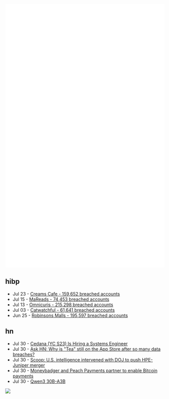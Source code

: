 ![Metrics](https://raw.githubusercontent.com/phixion/phixion/master/metrics.svg)

## hibp

<!--
for https://github.com/phixion/phixion/blob/main/.github/workflows/feeds.yml
-->
<!--START_SECTION:haveibeenpwnd-->
- Jul 23 - [Creams Cafe - 159,652 breached accounts](https://haveibeenpwned.com/Breach/CreamsCafe)
- Jul 15 - [MaReads - 74,453 breached accounts](https://haveibeenpwned.com/Breach/MaReads)
- Jul 13 - [Omnicuris - 215,298 breached accounts](https://haveibeenpwned.com/Breach/Omnicuris)
- Jul 03 - [Catwatchful - 61,641 breached accounts](https://haveibeenpwned.com/Breach/Catwatchful)
- Jun 25 - [Robinsons Malls - 195,597 breached accounts](https://haveibeenpwned.com/Breach/RobinsonsMalls)
<!--END_SECTION:haveibeenpwnd-->

## hn

<!--
for https://github.com/phixion/phixion/blob/main/.github/workflows/feeds.yml
-->
<!--START_SECTION:hn-->
- Jul 30 - [Cedana (YC S23) Is Hiring a Systems Engineer](https://www.ycombinator.com/companies/cedana/jobs/zRmK2by-systems-engineer-advanced-orchestration)
- Jul 30 - [Ask HN: Why is "Tea" still on the App Store after so many data breaches?](https://news.ycombinator.com/item?id=44732995)
- Jul 30 - [Scoop: U.S. intelligence intervened with DOJ to push HPE-Juniper merger](https://www.axios.com/2025/07/30/merger-hpe-juniper-networks-national-security)
- Jul 30 - [Moneybadger and Peach Payments partner to enable Bitcoin payments](https://bitcoinke.io/2025/07/moneybadger-peach-payments-partnership/)
- Jul 30 - [Qwen3 30B-A3B](https://huggingface.co/Qwen/Qwen3-30B-A3B-Instruct-2507)
<!--END_SECTION:hn-->

<!--
for https://yhype.me
-->
![](https://hit.yhype.me/github/profile?user_id=13013670)

